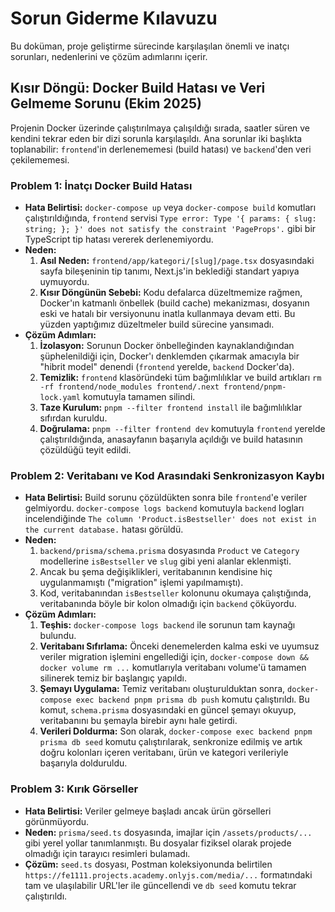 # Sorun Giderme Kılavuzu

Bu doküman, proje geliştirme sürecinde karşılaşılan önemli ve inatçı sorunları, nedenlerini ve çözüm adımlarını içerir.

## Kısır Döngü: Docker Build Hatası ve Veri Gelmeme Sorunu (Ekim 2025)

Projenin Docker üzerinde çalıştırılmaya çalışıldığı sırada, saatler süren ve kendini tekrar eden bir dizi sorunla karşılaşıldı. Ana sorunlar iki başlıkta toplanabilir: `frontend`'in derlenememesi (build hatası) ve `backend`'den veri çekilememesi.

### Problem 1: İnatçı Docker Build Hatası

- **Hata Belirtisi:** `docker-compose up` veya `docker-compose build` komutları çalıştırıldığında, `frontend` servisi `Type error: Type '{ params: { slug: string; }; }' does not satisfy the constraint 'PageProps'.` gibi bir TypeScript tip hatası vererek derlenemiyordu.
- **Neden:**
    1.  **Asıl Neden:** `frontend/app/kategori/[slug]/page.tsx` dosyasındaki sayfa bileşeninin tip tanımı, Next.js'in beklediği standart yapıya uymuyordu.
    2.  **Kısır Döngünün Sebebi:** Kodu defalarca düzeltmemize rağmen, Docker'ın katmanlı önbellek (build cache) mekanizması, dosyanın eski ve hatalı bir versiyonunu inatla kullanmaya devam etti. Bu yüzden yaptığımız düzeltmeler build sürecine yansımadı.
- **Çözüm Adımları:**
    1.  **İzolasyon:** Sorunun Docker önbelleğinden kaynaklandığından şüphelenildiği için, Docker'ı denklemden çıkarmak amacıyla bir "hibrit model" denendi (`frontend` yerelde, `backend` Docker'da).
    2.  **Temizlik:** `frontend` klasöründeki tüm bağımlılıklar ve build artıkları `rm -rf frontend/node_modules frontend/.next frontend/pnpm-lock.yaml` komutuyla tamamen silindi.
    3.  **Taze Kurulum:** `pnpm --filter frontend install` ile bağımlılıklar sıfırdan kuruldu.
    4.  **Doğrulama:** `pnpm --filter frontend dev` komutuyla `frontend` yerelde çalıştırıldığında, anasayfanın başarıyla açıldığı ve build hatasının çözüldüğü teyit edildi.

### Problem 2: Veritabanı ve Kod Arasındaki Senkronizasyon Kaybı

- **Hata Belirtisi:** Build sorunu çözüldükten sonra bile `frontend`'e veriler gelmiyordu. `docker-compose logs backend` komutuyla `backend` logları incelendiğinde `The column 'Product.isBestseller' does not exist in the current database.` hatası görüldü.
- **Neden:**
    1.  `backend/prisma/schema.prisma` dosyasında `Product` ve `Category` modellerine `isBestseller` ve `slug` gibi yeni alanlar eklenmişti.
    2.  Ancak bu şema değişiklikleri, veritabanının kendisine hiç uygulanmamıştı ("migration" işlemi yapılmamıştı).
    3.  Kod, veritabanından `isBestseller` kolonunu okumaya çalıştığında, veritabanında böyle bir kolon olmadığı için `backend` çöküyordu.
- **Çözüm Adımları:**
    1.  **Teşhis:** `docker-compose logs backend` ile sorunun tam kaynağı bulundu.
    2.  **Veritabanı Sıfırlama:** Önceki denemelerden kalma eski ve uyumsuz veriler migration işlemini engellediği için, `docker-compose down && docker volume rm ...` komutlarıyla veritabanı volume'ü tamamen silinerek temiz bir başlangıç yapıldı.
    3.  **Şemayı Uygulama:** Temiz veritabanı oluşturulduktan sonra, `docker-compose exec backend pnpm prisma db push` komutu çalıştırıldı. Bu komut, `schema.prisma` dosyasındaki en güncel şemayı okuyup, veritabanını bu şemayla birebir aynı hale getirdi.
    4.  **Verileri Doldurma:** Son olarak, `docker-compose exec backend pnpm prisma db seed` komutu çalıştırılarak, senkronize edilmiş ve artık doğru kolonları içeren veritabanı, ürün ve kategori verileriyle başarıyla dolduruldu.

### Problem 3: Kırık Görseller

- **Hata Belirtisi:** Veriler gelmeye başladı ancak ürün görselleri görünmüyordu.
- **Neden:** `prisma/seed.ts` dosyasında, imajlar için `/assets/products/...` gibi yerel yollar tanımlanmıştı. Bu dosyalar fiziksel olarak projede olmadığı için tarayıcı resimleri bulamadı.
- **Çözüm:** `seed.ts` dosyası, Postman koleksiyonunda belirtilen `https://fe1111.projects.academy.onlyjs.com/media/...` formatındaki tam ve ulaşılabilir URL'ler ile güncellendi ve `db seed` komutu tekrar çalıştırıldı.



